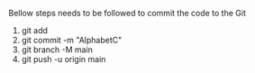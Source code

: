 Bellow steps needs to be followed to commit the code to the Git

1. git add <file>
2. git commit -m "AlphabetC"
3. git branch -M main
4. git push -u origin main